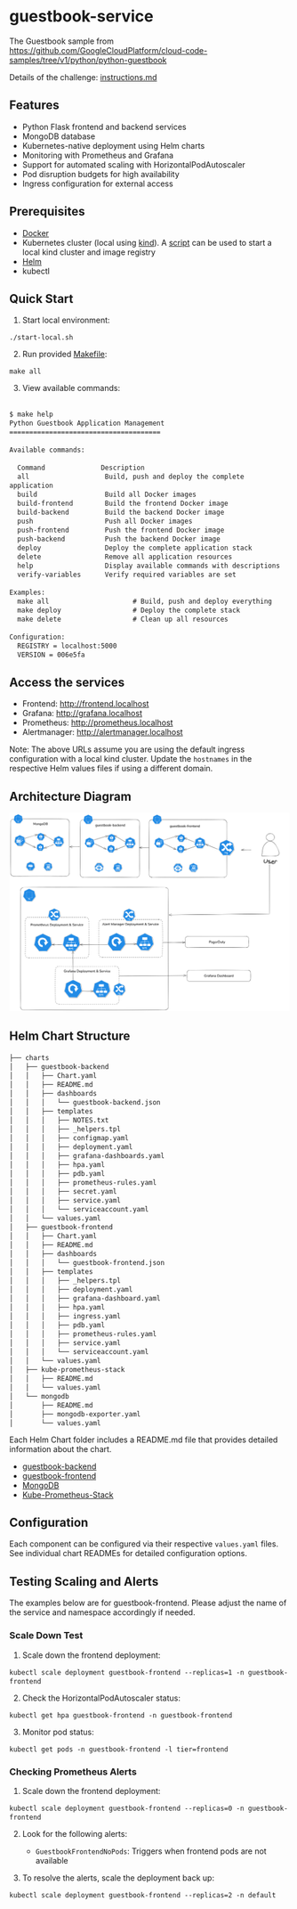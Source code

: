 # guestbook-service

The Guestbook sample from https://github.com/GoogleCloudPlatform/cloud-code-samples/tree/v1/python/python-guestbook

Details of the challenge: [instructions.md](instructions.md)

## Features

- Python Flask frontend and backend services
- MongoDB database
- Kubernetes-native deployment using Helm charts
- Monitoring with Prometheus and Grafana
- Support for automated scaling with HorizontalPodAutoscaler
- Pod disruption budgets for high availability
- Ingress configuration for external access

## Prerequisites

- [Docker](https://docs.docker.com/)
- Kubernetes cluster (local using [kind](https://kind.sigs.k8s.io/docs/user/quick-start/)). A [script](./start-local.sh) can be used to start a local kind cluster and image registry
- [Helm](https://helm.sh/docs/intro/install/)
- kubectl

## Quick Start

1. Start local environment:

```console
./start-local.sh
```

2. Run provided [Makefile](./Makefile):

```console
make all
```

3. View available commands:

```console

$ make help
Python Guestbook Application Management
======================================

Available commands:

  Command              Description
  all                   Build, push and deploy the complete application
  build                 Build all Docker images
  build-frontend        Build the frontend Docker image
  build-backend         Build the backend Docker image
  push                  Push all Docker images
  push-frontend         Push the frontend Docker image
  push-backend          Push the backend Docker image
  deploy                Deploy the complete application stack
  delete                Remove all application resources
  help                  Display available commands with descriptions
  verify-variables      Verify required variables are set

Examples:
  make all                     # Build, push and deploy everything
  make deploy                  # Deploy the complete stack
  make delete                  # Clean up all resources

Configuration:
  REGISTRY = localhost:5000
  VERSION = 006e5fa
```

## Access the services

- Frontend: http://frontend.localhost
- Grafana: http://grafana.localhost
- Prometheus: http://prometheus.localhost 
- Alertmanager: http://alertmanager.localhost

Note: The above URLs assume you are using the default ingress configuration with a local kind cluster. Update the `hostnames` in the respective Helm values files if using a different domain.

## Architecture Diagram

![Architecture Diagram](./docs/architecture-diagram.png)

## Helm Chart Structure

```
├── charts
│   ├── guestbook-backend
│   │   ├── Chart.yaml
│   │   ├── README.md
│   │   ├── dashboards
│   │   │   └── guestbook-backend.json
│   │   ├── templates
│   │   │   ├── NOTES.txt
│   │   │   ├── _helpers.tpl
│   │   │   ├── configmap.yaml
│   │   │   ├── deployment.yaml
│   │   │   ├── grafana-dashboards.yaml
│   │   │   ├── hpa.yaml
│   │   │   ├── pdb.yaml
│   │   │   ├── prometheus-rules.yaml
│   │   │   ├── secret.yaml
│   │   │   ├── service.yaml
│   │   │   └── serviceaccount.yaml
│   │   └── values.yaml
│   ├── guestbook-frontend
│   │   ├── Chart.yaml
│   │   ├── README.md
│   │   ├── dashboards
│   │   │   └── guestbook-frontend.json
│   │   ├── templates
│   │   │   ├── _helpers.tpl
│   │   │   ├── deployment.yaml
│   │   │   ├── grafana-dashboard.yaml
│   │   │   ├── hpa.yaml
│   │   │   ├── ingress.yaml
│   │   │   ├── pdb.yaml
│   │   │   ├── prometheus-rules.yaml
│   │   │   ├── service.yaml
│   │   │   └── serviceaccount.yaml
│   │   └── values.yaml
│   ├── kube-prometheus-stack
│   │   ├── README.md
│   │   └── values.yaml
│   └── mongodb
│       ├── README.md
│       ├── mongodb-exporter.yaml
│       └── values.yaml
```

Each Helm Chart folder includes a README.md file that provides detailed information about the chart.

- [guestbook-backend](./charts/guestbook-backend/)
- [guestbook-frontend](./charts/guestbook-frontend/)
- [MongoDB](./charts/mongodb/)
- [Kube-Prometheus-Stack](./charts/kube-prometheus-stack/)

## Configuration

Each component can be configured via their respective `values.yaml` files. See individual chart READMEs for detailed configuration options.

## Testing Scaling and Alerts

The examples below are for guestbook-frontend. Please adjust the name of the service and namespace accordingly if needed.

### Scale Down Test

1. Scale down the frontend deployment:

```console
kubectl scale deployment guestbook-frontend --replicas=1 -n guestbook-frontend
```

2. Check the HorizontalPodAutoscaler status:

```console
kubectl get hpa guestbook-frontend -n guestbook-frontend
```

3. Monitor pod status:

```console
kubectl get pods -n guestbook-frontend -l tier=frontend
```

### Checking Prometheus Alerts

1. Scale down the frontend deployment:

```console
kubectl scale deployment guestbook-frontend --replicas=0 -n guestbook-frontend
```

2. Look for the following alerts:

   - `GuestbookFrontendNoPods`: Triggers when frontend pods are not available

3. To resolve the alerts, scale the deployment back up:

```console
kubectl scale deployment guestbook-frontend --replicas=2 -n default
```
